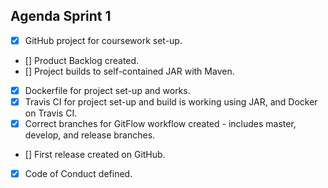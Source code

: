 ## Agenda Sprint 1

 - [x] GitHub project for coursework set-up.
 - [] Product Backlog created.
 - [] Project builds to self-contained JAR with Maven.
 - [x] Dockerfile for project set-up and works.
 - [x] Travis CI for project set-up and build is working using JAR, and Docker on Travis CI.
 - [x] Correct branches for GitFlow workflow created - includes master, develop, and release branches.
 - [] First release created on GitHub.
 - [x] Code of Conduct defined.





